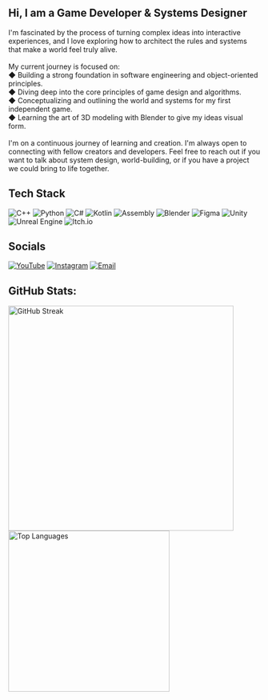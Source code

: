 ## Hi, I am a Game Developer & Systems Designer
I'm fascinated by the process of turning complex ideas into interactive experiences, and I love exploring how to architect the rules and systems that make a world feel truly alive.<br>
<br>
My current journey is focused on:<br>
◆ Building a strong foundation in software engineering and object-oriented principles.<br>
◆ Diving deep into the core principles of game design and algorithms.<br>
◆ Conceptualizing and outlining the world and systems for my first independent game.<br>
◆ Learning the art of 3D modeling with Blender to give my ideas visual form.<br>
<br>
I'm on a continuous journey of learning and creation. I'm always open to connecting with fellow creators and developers. Feel free to reach out if you want to talk about system design, world-building, or if you have a project we could bring to life together. 

## Tech Stack
![C++](https://img.shields.io/badge/c++-%23000000.svg?style=for-the-badge&logo=c%2B%2B&logoColor=white) 
![Python](https://img.shields.io/badge/python-%23000000.svg?style=for-the-badge&logo=python&logoColor=white) 
![C#](https://img.shields.io/badge/c%23-%23000000.svg?style=for-the-badge&logo=csharp&logoColor=white) 
![Kotlin](https://img.shields.io/badge/kotlin-%23000000.svg?style=for-the-badge&logo=kotlin&logoColor=white) 
![Assembly](https://img.shields.io/badge/Assembly-%23000000.svg?style=for-the-badge&logo=assemblyscript&logoColor=white) 
![Blender](https://img.shields.io/badge/blender-%23000000.svg?style=for-the-badge&logo=blender&logoColor=white) 
![Figma](https://img.shields.io/badge/figma-%23000000.svg?style=for-the-badge&logo=figma&logoColor=white) 
![Unity](https://img.shields.io/badge/unity-%23000000.svg?style=for-the-badge&logo=unity&logoColor=white) 
![Unreal Engine](https://img.shields.io/badge/unrealengine-%23000000.svg?style=for-the-badge&logo=unrealengine&logoColor=white) 
![Itch.io](https://img.shields.io/badge/Itch-%23000000.svg?style=for-the-badge&logo=Itch.io&logoColor=white)

## Socials
[![YouTube](https://img.shields.io/badge/YouTube-585858?style=for-the-badge&logo=YouTube&logoColor=white)](https://www.youtube.com/channel/UC...Kanal-IDniz) 
[![Instagram](https://img.shields.io/badge/Instagram-585858?style=for-the-badge&logo=Instagram&logoColor=white)](https://instagram.com/coskuncancoban) 
[![Email](https://img.shields.io/badge/Email-585858?style=for-the-badge&logo=gmail&logoColor=white)](mailto:coskuncancoban@gmail.com)


## GitHub Stats:
<img src="https://nirzak-streak-stats.vercel.app/?user=coskuncancoban&theme=dark&hide_border=true" alt="GitHub Streak" width="450"> <img src="https://github-readme-stats.vercel.app/api/top-langs/?username=coskuncancoban&theme=dark&hide_border=true&include_all_commits=true&count_private=true&layout=compact" alt="Top Languages" width="322">
